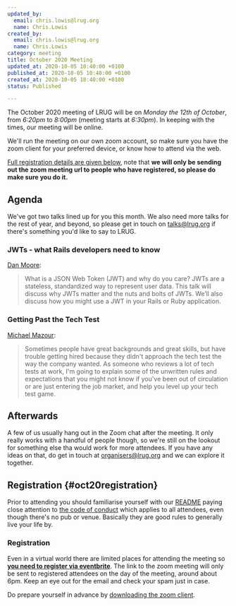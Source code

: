 ```yaml
---
updated_by:
  email: chris.lowis@lrug.org
  name: Chris.Lowis
created_by:
  email: chris.lowis@lrug.org
  name: Chris.Lowis
category: meeting
title: October 2020 Meeting
updated_at: 2020-10-05 10:40:00 +0100
published_at: 2020-10-05 10:40:00 +0100
created_at: 2020-10-05 10:40:00 +0100
status: Published

---
```


The October 2020 meeting of LRUG will be on *Monday the 12th of October*,
from _6:20pm_ to _8:00pm_ (meeting starts at _6:30pm_).  In keeping with
the times, our meeting will be online.

We'll run the meeting on our own zoom account, so make sure you have
the zoom client for your preferred device, or know how to attend via
the web.

[Full registration details are given below](#oct20registration), note
that **we will only be sending out the zoom meeting url to people who
have registered, so please do make sure you do it.**

## Agenda

We've got two talks lined up for you this month. We also need more talks
for the rest of year, and beyond, so please get in touch on
[talks@lrug.org](mailto:talks@lrug.org) if there's something you'd like to
say to LRUG.

### JWTs - what Rails developers need to know

[Dan Moore](https://twitter.com/mooreds):

> What is a JSON Web Token (JWT) and why do you care? JWTs
> are a stateless, standardized way to represent user data. This talk will
> discuss why JWTs matter and the nuts and bolts of JWTs. We’ll also discuss
> how you might use a JWT in your Rails or Ruby application.

### Getting Past the Tech Test

[Michael Mazour](https://www.linkedin.com/in/mmazour/):

> Sometimes people have great backgrounds and great skills, but have trouble
> getting hired because they didn't approach the tech test the way the
> company wanted. As someone who reviews a lot of tech tests at work, I'm
> going to explain some of the unwritten rules and expectations that you
> might not know if you've been out of circulation or are just entering the
> job market, and help you level up your tech test game.

## Afterwards

A few of us usually hang out in the Zoom chat after the meeting. It only really
works with a handful of people though, so we're still on the lookout for
something else tha would work for more attendees. If you have any ideas on that,
do get in touch at [organisers@lrug.org](mailto:organisers@lrug.org) and we can
explore it together.

## Registration {#oct20registration}

Prior to attending you should familiarise yourself with our
[README](http://readme.lrug.org/) paying close attention to [the code of
conduct](http://readme.lrug.org/#code-of-conduct) which applies to all
attendees, even though there's no pub or venue. Basically they are good rules to
generally live your life by.

### Registration

Even in a virtual world there are limited places for attending the meeting
so **[you need to register via eventbrite][oct2020-eventbrite]**.  The link to
the zoom meeting will only be sent to registered attendees on the day of
the meeting, around about 6pm.  Keep an eye out for the email and check
your spam just in case.

Do prepare yourself in advance by [downloading the zoom client](https://zoom.us/support/download).

[oct2020-eventbrite]: https://www.eventbrite.com/e/lrug-october-2020-autumn-continues-tickets-124062354843
